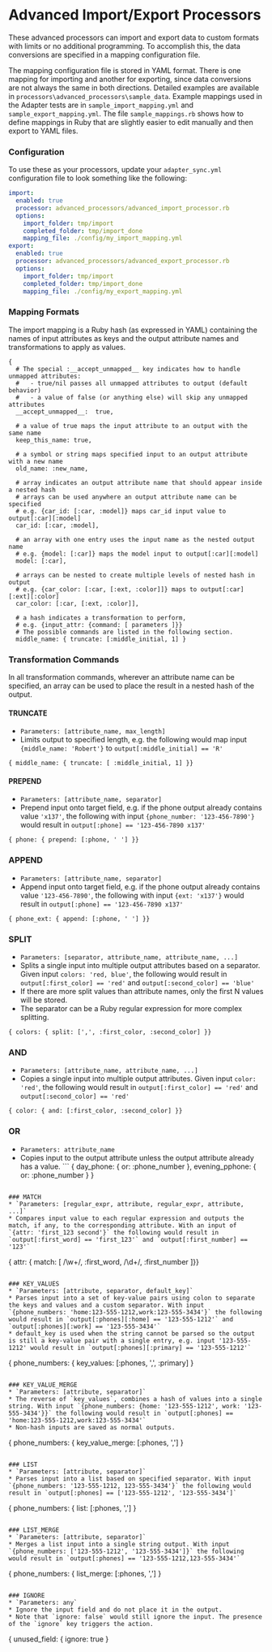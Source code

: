 # Advanced Import/Export Processors

These advanced processors can import and export data to custom formats with limits or no additional programming. To accomplish this, the data conversions are specified in a mapping configuration file.

The mapping configuration file is stored in YAML format. There is one mapping for importing and another for exporting, since data conversions are not always the same in both directions. Detailed examples are available in `processors\advanced_processors\sample_data`. Example mappings used in the Adapter tests are in `sample_import_mapping.yml` and `sample_export_mapping.yml`. The file `sample_mappings.rb` shows how to define mappings in Ruby that are slightly easier to edit manually and then export to YAML files.
### Configuration
To use these as your processors, update your `adapter_sync.yml` configuration file to look something like the following:
```yaml
import:
  enabled: true
  processor: advanced_processors/advanced_import_processor.rb
  options:
    import_folder: tmp/import
    completed_folder: tmp/import_done
    mapping_file: ./config/my_import_mapping.yml
export:
  enabled: true
  processor: advanced_processors/advanced_export_processor.rb
  options:
    import_folder: tmp/import
    completed_folder: tmp/import_done
    mapping_file: ./config/my_export_mapping.yml
```
### Mapping Formats
The import mapping is a Ruby hash (as expressed in YAML) containing the names of input attributes as keys and the output attribute names and transformations to apply as values.
```
{
  # The special :__accept_unmapped__ key indicates how to handle unmapped attributes:
  #   - true/nil passes all unmapped attributes to output (default behavior)
  #   - a value of false (or anything else) will skip any unmapped attributes
  __accept_unmapped__:  true,

  # a value of true maps the input attribute to an output with the same name
  keep_this_name: true,

  # a symbol or string maps specified input to an output attribute with a new name
  old_name: :new_name,

  # array indicates an output attribute name that should appear inside a nested hash
  # arrays can be used anywhere an output attribute name can be specified
  # e.g. {car_id: [:car, :model]} maps car_id input value to output[:car][:model]
  car_id: [:car, :model],

  # an array with one entry uses the input name as the nested output name
  # e.g. {model: [:car]} maps the model input to output[:car][:model]
  model: [:car],

  # arrays can be nested to create multiple levels of nested hash in output
  # e.g. {car_color: [:car, [:ext, :color]]} maps to output[:car][:ext][:color]
  car_color: [:car, [:ext, :color]],

  # a hash indicates a transformation to perform,
  # e.g. {input_attr: {command: [ parameters ]}}
  # The possible commands are listed in the following section.
  middle_name: { truncate: [:middle_initial, 1] }
```
### Transformation Commands
In all transformation commands, wherever an attribute name can be specified, an array can be used to place the result in a nested hash of the output.
#### TRUNCATE
* `Parameters: [attribute_name, max_length]`
* Limits output to specified length, e.g. the following would map input `{middle_name: 'Robert'}` to `output[:middle_initial] == 'R'`
```
{ middle_name: { truncate: [ :middle_initial, 1] }}
```

#### PREPEND
* `Parameters: [attribute_name, separator]`
* Prepend input onto target field, e.g. if the phone output already contains value `'x137'`, the following with input `{phone_number: '123-456-7890'}` would result in  `output[:phone] == '123-456-7890 x137'`
```
{ phone: { prepend: [:phone, ' '] }}
```

### APPEND
* `Parameters: [attribute_name, separator]`
* Append input onto target field, e.g. if the phone output already contains value `'123-456-7890'`, the following with input `{ext: 'x137'}` would result in  `output[:phone] == '123-456-7890 x137'`
```
{ phone_ext: { append: [:phone, ' '] }}
```

### SPLIT
* `Parameters: [separator, attribute_name, attribute_name, ...]`
* Splits a single input into multiple output attributes based on a separator. Given input `colors: 'red, blue'`, the following would result in `output[:first_color] == 'red'` and `output[:second_color] == 'blue'`
* If there are more split values than attribute names, only the first N values will be stored.
* The separator can be a Ruby regular expression for more complex splitting.
```
{ colors: { split: [',', :first_color, :second_color] }}
```

### AND
* `Parameters: [attribute_name, attribute_name, ...]`
* Copies a single input into multiple output attributes. Given input `color: 'red'`, the following would result in `output[:first_color] == 'red'` and `output[:second_color] == 'red'`
```
{ color: { and: [:first_color, :second_color] }}
```

### OR
* `Parameters: attribute_name`
* Copies input to the output attribute unless the output attribute already has a value. ```
{
  day_phone: { or: :phone_number },
  evening_pphone: { or: :phone_number }
}
```

### MATCH
* `Parameters: [regular_expr, attribute, regular_expr, attribute, ...]`
* Compares input value to each regular expression and outputs the match, if any, to the corresponding attribute. With an input of `{attr: 'first_123 second'}` the following would result in `output[:first_word] == 'first_123'` and `output[:first_number] == '123'`
```
{ attr: { match: [ /\w+/, :first_word, /\d+/, :first_number ]}}
```

### KEY_VALUES
* `Parameters: [attribute, separator, default_key]`
* Parses input into a set of key-value pairs using colon to separate the keys and values and a custom separator. With input `{phone_numbers: 'home:123-555-1212,work:123-555-3434'}` the following would result in `output[:phones][:home] == '123-555-1212'` and `output[:phones][:work] == '123-555-3434'`
* default_key is used when the string cannot be parsed so the output is still a key-value pair with a single entry, e.g. input '123-555-1212' would result in `output[:phones][:primary] == '123-555-1212'`
```
{ phone_numbers: { key_values: [:phones, ',', :primary] }
```

### KEY_VALUE_MERGE
* `Parameters: [attribute, separator]`
* The reverse of `key_values`, combines a hash of values into a single string. With input `{phone_numbers: {home: '123-555-1212', work: '123-555-3434'}}` the following would result in `output[:phones] == 'home:123-555-1212,work:123-555-3434'`
* Non-hash inputs are saved as normal outputs.
```
{ phone_numbers: { key_value_merge: [:phones, ','] }
```

### LIST
* `Parameters: [attribute, separator]`
* Parses input into a list based on specified separator. With input `{phone_numbers: '123-555-1212, 123-555-3434'}` the following would result in `output[:phones] == ['123-555-1212', '123-555-3434']`
```
{ phone_numbers: { list: [:phones, ','] }
```

### LIST_MERGE
* `Parameters: [attribute, separator]`
* Merges a list input into a single string output. With input `{phone_numbers: ['123-555-1212', '123-555-3434']}` the following would result in `output[:phones] == '123-555-1212,123-555-3434'`
```
{ phone_numbers: { list_merge: [:phones, ','] }
```

### IGNORE
* `Parameters: any`
* Ignore the input field and do not place it in the output.
* Note that `ignore: false` would still ignore the input. The presence of the `ignore` key triggers the action.
```
{ unused_field: { ignore: true }
```
